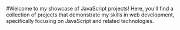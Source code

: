 #Welcome to my showcase of JavaScript projects! Here, you'll find a collection of projects that demonstrate my skills in web development, specifically focusing on JavaScript and related technologies.
